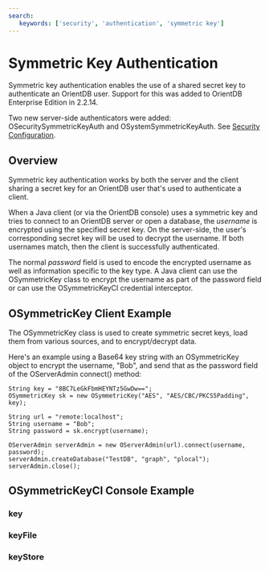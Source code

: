 ```yaml
---
search:
   keywords: ['security', 'authentication', 'symmetric key']
---
```


# Symmetric Key Authentication
Symmetric key authentication enables the use of a shared secret key to authenticate an OrientDB user.  Support for this was added to OrientDB Enterprise Edition in 2.2.14.

Two new server-side authenticators were added: OSecuritySymmetricKeyAuth and OSystemSymmetricKeyAuth.  See [Security Configuration](Security-Config.md).

## Overview
Symmetric key authentication works by both the server and the client sharing a secret key for an OrientDB user that's used to authenticate a client.

When a Java client (or via the OrientDB console) uses a symmetric key and tries to connect to an OrientDB server or open a database, the *username* is encrypted using the specified secret key.  On the server-side, the user's corresponding secret key will be used to decrypt the username.  If both usernames match, then the client is successfully authenticated.

The normal *password* field is used to encode the encrypted username as well as information specific to the key type.  A Java client can use the OSymmetricKey class to encrypt the username as part of the password field or can use the OSymmetricKeyCI credential interceptor.

## OSymmetricKey Client Example
The OSymmetricKey class is used to create symmetric secret keys, load them from various sources, and to encrypt/decrypt data.

Here's an example using a Base64 key string with an OSymmetricKey object to encrypt the username, "Bob", and send that as the password field of the OServerAdmin connect() method:

```
String key = "8BC7LeGkFbmHEYNTz5GwDw==";
OSymmetricKey sk = new OSymmetricKey("AES", "AES/CBC/PKCS5Padding", key);

String url = "remote:localhost";
String username = "Bob";
String password = sk.encrypt(username);

OServerAdmin serverAdmin = new OServerAdmin(url).connect(username, password);
serverAdmin.createDatabase("TestDB", "graph", "plocal");
serverAdmin.close();
```

## OSymmetricKeyCI Console Example

### key

### keyFile

### keyStore

